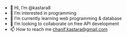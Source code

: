 - 👋 Hi, I’m @kastara8
- 👀 I’m interested in programming
- 🌱 I’m currently learning web programming & database
- 💞️ I’m looking to collaborate on free API development
- 📫 How to reach me chanif.kastara@gmail.com

<!---
kastara8/kastara8 is a ✨ special ✨ repository because its `README.md` (this file) appears on your GitHub profile.
You can click the Preview link to take a look at your changes.
--->

